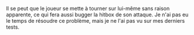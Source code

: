 Il se peut que le joueur se mette à tourner sur lui-même sans raison apparente, ce qui fera aussi bugger la hitbox de son attaque.
Je n'ai pas eu le temps de résoudre ce problème, mais je ne l'ai pas vu sur mes derniers tests.
